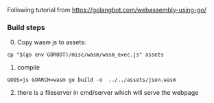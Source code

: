Following tutorial from https://golangbot.com/webassembly-using-go/




### Build steps

0. Copy wasm js to assets:
```
cp "$(go env GOROOT)/misc/wasm/wasm_exec.js" assets
```


1. compile
```
GOOS=js GOARCH=wasm go build -o  ../../assets/json.wasm
```

2. there is a fileserver in cmd/server which will serve the webpage
